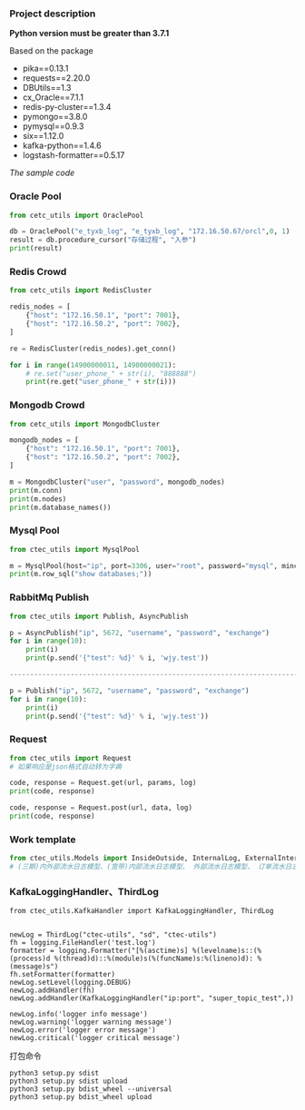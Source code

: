 ### Project description

**Python version must be greater than 3.7.1**

Based on the package

- pika==0.13.1
- requests==2.20.0
- DBUtils==1.3
- cx_Oracle==7.1.1
- redis-py-cluster==1.3.4
- pymongo==3.8.0
- pymysql==0.9.3
- six==1.12.0
- kafka-python==1.4.6
- logstash-formatter==0.5.17


*The sample code*
### Oracle Pool
```python
from cetc_utils import OraclePool

db = OraclePool("e_tyxb_log", "e_tyxb_log", "172.16.50.67/orcl",0, 1)
result = db.procedure_cursor("存储过程", "入参")
print(result)
```
### Redis Crowd
```python
from cetc_utils import RedisCluster

redis_nodes = [
    {"host": "172.16.50.1", "port": 7001},
    {"host": "172.16.50.2", "port": 7002},
]

re = RedisCluster(redis_nodes).get_conn()

for i in range(14900000011, 14900000021):
    # re.set("user_phone_" + str(i), "888888")
    print(re.get("user_phone_" + str(i)))
```
### Mongodb Crowd
```python
from cetc_utils import MongodbCluster

mongodb_nodes = [
    {"host": "172.16.50.1", "port": 7001},
    {"host": "172.16.50.2", "port": 7002},
]

m = MongodbCluster("user", "password", mongodb_nodes)
print(m.conn)
print(m.nodes)
print(m.database_names())
```
### Mysql Pool
```python
from ctec_utils import MysqlPool

m = MysqlPool(host="ip", port=3306, user="root", password="mysql", mincached=0, maxcached=1, db="s3")
print(m.row_sql("show databases;"))
```
### RabbitMq Publish
```python
from ctec_utils import Publish, AsyncPublish

p = AsyncPublish("ip", 5672, "username", "password", "exchange")
for i in range(10):
    print(i)
    print(p.send('{"test": %d}' % i, 'wjy.test'))

---------------------------------------------------------------------------------

p = Publish("ip", 5672, "username", "password", "exchange")
for i in range(10):
    print(i)
    print(p.send('{"test": %d}' % i, 'wjy.test'))
```
### Request
```python
from ctec_utils import Request
# 如果响应是json格式自动转为字典

code, response = Request.get(url, params, log)
print(code, response)

code, response = Request.post(url, data, log)
print(code, response)
```
### Work template
```python
from ctec_utils.Models import InsideOutside, InternalLog, ExternalInterfaceLoggingEvent, OrderJournalEvent, IssueJobJournal
# (三期)内外部流水日志模型、(宽带)内部流水日志模型、 外部流水日志模型、 订单流水日志模型、 业务层流水日志模型
```
### KafkaLoggingHandler、ThirdLog
```
from ctec_utils.KafkaHandler import KafkaLoggingHandler, ThirdLog


newLog = ThirdLog("ctec-utils", "sd", "ctec-utils")
fh = logging.FileHandler('test.log')
formatter = logging.Formatter("[%(asctime)s] %(levelname)s::(%(process)d %(thread)d)::%(module)s(%(funcName)s:%(lineno)d): %(message)s")
fh.setFormatter(formatter)
newLog.setLevel(logging.DEBUG)
newLog.addHandler(fh)
newLog.addHandler(KafkaLoggingHandler("ip:port", "super_topic_test",))

newLog.info('logger info message')
newLog.warning('logger warning message')
newLog.error('logger error message')
newLog.critical('logger critical message')

```


打包命令

    python3 setup.py sdist
    python3 setup.py sdist upload
    python3 setup.py bdist_wheel --universal
    python3 setup.py bdist_wheel upload
